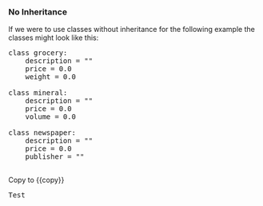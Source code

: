 ### No Inheritance
If we were to use classes without inheritance for the following example the classes might look like this:
<pre>
class grocery:
    description = ""
    price = 0.0
    weight = 0.0
    
class mineral:
    description = ""
    price = 0.0
    volume = 0.0
    
class newspaper:
    description = ""
    price = 0.0
    publisher = ""
    
</pre>Copy to {{copy}}

<pre class="file" data-target="clipboard">Test</pre>